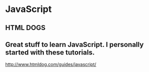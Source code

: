 # JavaScript
## HTML DOGS
## Great stuff to learn JavaScript. I personally started with these tutorials.
http://www.htmldog.com/guides/javascript/
